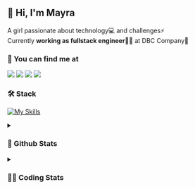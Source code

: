 ## 👋 Hi, I'm Mayra

A girl passionate about technology💻 and challenges⚡  
Currently **working as fullstack engineer**👩‍💻 at DBC Company🚀   

### 💬 You can find me at

<a href="https://mayra.dev" target="_blank" rel="noopener"><img src="https://img.shields.io/badge/-mayra.dev-005FED?style=flat&logo=Google-chrome&logoColor=white"/></a>
<a href="https://linkedin.com/in/mayraamaral" target="_blank" rel="noopener"><img src="https://img.shields.io/badge/-/mayraamaral-0077B5?style=flat&logo=Linkedin&logoColor=white"/></a>
<a href="mailto:mayra@mayra.dev" target="_blank" rel="noopener"><img src="https://img.shields.io/badge/-mayra@mayra.dev-D14836?style=flat&logo=Gmail&logoColor=white"/></a>
<a href="" target="_blank" rel="noopener"><img src="https://img.shields.io/badge/-mayra%230179-7289DA?style=flat&logo=Discord&logoColor=white"/></a>

### 🛠️ Stack

[![My Skills](https://skillicons.dev/icons?i=react,redux,styledcomponents,html,css,sass,js,ts,py,nodejs,git,linux,bash,figma)](https://skillicons.dev)

<details>
    <summary><h3>📌 Github Stats</h3></summary>
  <table>
      <td><img height="160em" src="https://github-readme-stats.vercel.app/api?username=mayraamaral&show_icons=true&theme=algolia&hide_border=true&hide=stars&count_private=true" alt="Readme stats"></td>
      <td><img height="160em" src="https://github-readme-stats.vercel.app/api/top-langs/?username=mayraamaral&&layout=compact&&theme=algolia&hide_border=true&langs_count=6" alt="Language stats"></td>
  </table>

  <p align="center">
    <img src="https://github-readme-streak-stats.herokuapp.com?user=mayraamaral&theme=dark&hide_border=true&date_format=j%20M%5B%20Y%5D&locale=pt-br&background=050F2C&ring=0195DD&fire=23AA7D&currStreakLabel=23AA7D" alt="Streak stats">
  </p> 
</details>

<details>
  <summary><h3>👩‍💻 Coding Stats</h3></summary>
  
  <!--START_SECTION:waka-->
![Code Time](http://img.shields.io/badge/Code%20Time-62%20hrs%206%20mins-blue)

**🐱 My GitHub Data** 

> 📦 577.9 kB Used in GitHub's Storage 
 > 
> 🏆 194 Contributions in the Year 2023
 > 
> 🚫 Not Opted to Hire
 > 
> 📜 45 Public Repositories 
 > 
> 🔑 24 Private Repositories 
 > 
**I'm an Early 🐤** 

```text
🌞 Morning                225 commits         ████░░░░░░░░░░░░░░░░░░░░░   15.44 % 
🌆 Daytime                606 commits         ██████████░░░░░░░░░░░░░░░   41.59 % 
🌃 Evening                526 commits         █████████░░░░░░░░░░░░░░░░   36.10 % 
🌙 Night                  100 commits         ██░░░░░░░░░░░░░░░░░░░░░░░   06.86 % 
```
📅 **I'm Most Productive on Monday** 

```text
Monday                   261 commits         ████░░░░░░░░░░░░░░░░░░░░░   17.91 % 
Tuesday                  229 commits         ████░░░░░░░░░░░░░░░░░░░░░   15.72 % 
Wednesday                220 commits         ████░░░░░░░░░░░░░░░░░░░░░   15.10 % 
Thursday                 226 commits         ████░░░░░░░░░░░░░░░░░░░░░   15.51 % 
Friday                   175 commits         ███░░░░░░░░░░░░░░░░░░░░░░   12.01 % 
Saturday                 127 commits         ██░░░░░░░░░░░░░░░░░░░░░░░   08.72 % 
Sunday                   219 commits         ████░░░░░░░░░░░░░░░░░░░░░   15.03 % 
```


📊 **This Week I Spent My Time On** 

```text
🕑︎ Time Zone: America/Sao_Paulo

💬 Programming Languages: 
HTML                     28 mins             ██████████████░░░░░░░░░░░   54.67 % 
TypeScript               23 mins             ███████████░░░░░░░░░░░░░░   45.20 % 
YAML                     0 secs              ░░░░░░░░░░░░░░░░░░░░░░░░░   00.13 % 

🔥 Editors: 
VS Code                  52 mins             █████████████████████████   100.00 % 

🐱‍💻 Projects: 
template-email           28 mins             ██████████████░░░░░░░░░░░   54.67 % 
chronos-front            17 mins             ████████░░░░░░░░░░░░░░░░░   33.11 % 
vemser-front             6 mins              ███░░░░░░░░░░░░░░░░░░░░░░   12.09 % 
vemser-wiki              0 secs              ░░░░░░░░░░░░░░░░░░░░░░░░░   00.13 % 

💻 Operating System: 
Linux                    52 mins             █████████████████████████   100.00 % 
```

**I Mostly Code in JavaScript** 

```text
JavaScript               96 repos            ████████░░░░░░░░░░░░░░░░░   33.57 % 
TypeScript               91 repos            ████████░░░░░░░░░░░░░░░░░   31.82 % 
HTML                     76 repos            ███████░░░░░░░░░░░░░░░░░░   26.57 % 
CSS                      17 repos            █░░░░░░░░░░░░░░░░░░░░░░░░   05.94 % 
Shell                    2 repos             ░░░░░░░░░░░░░░░░░░░░░░░░░   00.70 % 
```




 Last Updated on 15/04/2023 18:39:11 UTC
<!--END_SECTION:waka-->

</details>
